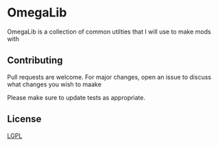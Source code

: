 # OmegaLib
OmegaLib is a collection of common utilties that I will use to make mods with

## Contributing
Pull requests are welcome. For major changes, open an issue to discuss what changes you wish to maake

Please make sure to update tests as appropriate.

## License
[LGPL](https://choosealicense.com/licenses/gpl-3.0/)
